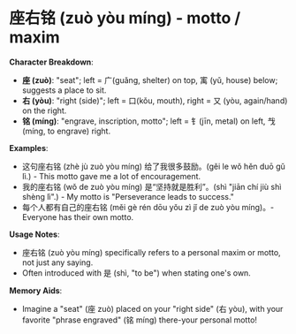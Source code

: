 # **座右铭 (zuò yòu míng) - motto / maxim**

**Character Breakdown**:  
- **座 (zuò)**: "seat"; left = 广(guǎng, shelter) on top, 㝢 (yǔ, house) below; suggests a place to sit.  
- **右 (yòu)**: "right (side)"; left = 口(kǒu, mouth), right = 又 (yòu, again/hand) on the right.  
- **铭 (míng)**: "engrave, inscription, motto"; left = 钅(jīn, metal) on left, 𢦏 (míng, to engrave) right.

**Examples**:  
- 这句座右铭 (zhè jù zuò yòu míng) 给了我很多鼓励。(gěi le wǒ hěn duō gǔ lì.) - This motto gave me a lot of encouragement.  
- 我的座右铭 (wǒ de zuò yòu míng) 是“坚持就是胜利”。(shì "jiān chí jiù shì shèng lì".) - My motto is "Perseverance leads to success."  
- 每个人都有自己的座右铭 (měi gè rén dōu yǒu zì jǐ de zuò yòu míng)。- Everyone has their own motto.

**Usage Notes**:  
- 座右铭 (zuò yòu míng) specifically refers to a personal maxim or motto, not just any saying.  
- Often introduced with 是 (shì, "to be") when stating one's own.

**Memory Aids**:  
- Imagine a "seat" (座 zuò) placed on your "right side" (右 yòu), with your favorite "phrase engraved" (铭 míng) there-your personal motto!